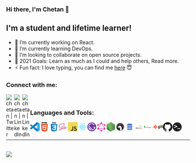 ### Hi there, I'm Chetan 👋

## I'm a student and lifetime learner!
- 🔭 I’m currently working on React.
- 🌱 I’m currently learning DevOps.
- 👯 I’m looking to collaborate on open source projects.
- 🥅 2021 Goals: Learn as much as  I could and help others, Read more.
- ⚡ Fun fact: I love typing, you can find me [here](https://data.typeracer.com/pit/profile?user=ch374n) 😇

### Connect with me:

[<img align="left" alt="chetan | Twitter" width="22px" src="https://cdn.jsdelivr.net/npm/simple-icons@v3/icons/twitter.svg" />][twitter]
[<img align="left" alt="chetan | LinkedIn" width="22px" src="https://cdn.jsdelivr.net/npm/simple-icons@v3/icons/linkedin.svg" />][linkedin]
[<img align="left" alt="chetan | LinkedIn" width="22px" src="https://cdn.jsdelivr.net/npm/simple-icons@3/icons/dev-dot-to.svg"/>][dev]
<br />

### Languages and Tools:

<img align="left" alt="Visual Studio Code" width="26px" src="https://raw.githubusercontent.com/github/explore/80688e429a7d4ef2fca1e82350fe8e3517d3494d/topics/visual-studio-code/visual-studio-code.png" />
<img align="left" alt="HTML5" width="26px" src="https://raw.githubusercontent.com/github/explore/80688e429a7d4ef2fca1e82350fe8e3517d3494d/topics/html/html.png" />
<img align="left" alt="CSS3" width="26px" src="https://raw.githubusercontent.com/github/explore/80688e429a7d4ef2fca1e82350fe8e3517d3494d/topics/css/css.png" />
<img align="left" alt="Sass" width="26px" src="https://raw.githubusercontent.com/github/explore/80688e429a7d4ef2fca1e82350fe8e3517d3494d/topics/sass/sass.png" />
<img align="left" alt="JavaScript" width="26px" src="https://raw.githubusercontent.com/github/explore/80688e429a7d4ef2fca1e82350fe8e3517d3494d/topics/javascript/javascript.png" />
<img align="left" alt="React" width="26px" src="https://raw.githubusercontent.com/github/explore/80688e429a7d4ef2fca1e82350fe8e3517d3494d/topics/react/react.png" />
<img align="left" alt="Gatsby" width="26px" src="https://raw.githubusercontent.com/github/explore/e94815998e4e0713912fed477a1f346ec04c3da2/topics/gatsby/gatsby.png" />
<img align="left" alt="GraphQL" width="26px" src="https://raw.githubusercontent.com/github/explore/80688e429a7d4ef2fca1e82350fe8e3517d3494d/topics/graphql/graphql.png" />
<img align="left" alt="Node.js" width="26px" src="https://raw.githubusercontent.com/github/explore/80688e429a7d4ef2fca1e82350fe8e3517d3494d/topics/nodejs/nodejs.png" />
<img align="left" alt="Deno" width="26px" src="https://raw.githubusercontent.com/github/explore/361e2821e2dea67711cde99c9c40ed357061cf27/topics/deno/deno.png" />
<img align="left" alt="SQL" width="26px" src="https://raw.githubusercontent.com/github/explore/80688e429a7d4ef2fca1e82350fe8e3517d3494d/topics/sql/sql.png" />
<img align="left" alt="MySQL" width="26px" src="https://raw.githubusercontent.com/github/explore/80688e429a7d4ef2fca1e82350fe8e3517d3494d/topics/mysql/mysql.png" />
<img align="left" alt="MongoDB" width="26px" src="https://raw.githubusercontent.com/github/explore/80688e429a7d4ef2fca1e82350fe8e3517d3494d/topics/mongodb/mongodb.png" />
<img align="left" alt="Git" width="26px" src="https://raw.githubusercontent.com/github/explore/80688e429a7d4ef2fca1e82350fe8e3517d3494d/topics/git/git.png" />
<img align="left" alt="GitHub" width="26px" src="https://raw.githubusercontent.com/github/explore/78df643247d429f6cc873026c0622819ad797942/topics/github/github.png" />
<img align="left" alt="HTML5" width="26px" src="https://raw.githubusercontent.com/github/explore/80688e429a7d4ef2fca1e82350fe8e3517d3494d/topics/terminal/terminal.png" />
<br />
<br />

---

<!-- ### 📕 Latest Blog Posts -->
<!-- BLOG-POST-LIST:START -->
<!-- - [Getting Started With Ansible](https://dev.to/codestackr/microinteractions-password-validation-animation-5629) -->
<!-- BLOG-POST-LIST:END -->

<!-- --- -->

<br/>
<a href="https://github.com/ch374n">
  <img height="180em" src="https://github-readme-stats.vercel.app/api?username=ch374n&theme=buefy&show_icons=true" />
</a>
<br/>

<!-- [website]: https://codeSTACKr.com -->
[twitter]: https://twitter.com/Chetan_R_N
[linkedin]: https://www.linkedin.com/in/chetan-nimbalkar-4b3311148/
[dev]: https://dev.to/ch374n

